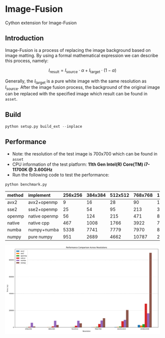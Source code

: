 # Image-Fusion
Cython extension for Image-Fusion


## Introduction
Image-Fusion is a process of replacing the image background based on image matting. By using a formal mathematical expression we can describe this process, namely:
```math
I_{\text{result}} = I_{\text{source}} \cdot \alpha + I_{\text{target}} \cdot (1 - \alpha)
```
Generally, the $I_{\text{target}}$ is a pure white image with the same resolution as $I_{\text{source}}$. After the image fusion process, the background of the original image can be replaced with the specified image which result can be found in `asset`.


## Build
```python
python setup.py build_ext --inplace
```

## Performance
- Note: the resolution of the test image is 700x700 which can be found in `asset`
- CPU information of the test platform: **11th Gen Intel(R) Core(TM) i7-11700K @ 3.60GHz**
- Run the following code to test the performance:
```python
python benchmark.py
```

<div align="center">

| method| implement     | 256x256   | 384x384   | 512x512   | 768x768   | 1024x1024 | 2048x2048 |
|:------|:--------------|:----------|:----------|:----------|:----------|:----------|:----------|
| avx2  | avx2+openmp   | 9         | 16        | 28        | 90        | 185       | 2675      |
| sse2  | sse2+openmp   | 25        | 54        | 95        | 213       | 373       | 2084      |
| openmp| native openmp | 56        | 124       | 215       | 471       | 880       | 3600      |
| native| native cpp    | 467       | 1008      | 1766      | 3922      | 7193      | 28044     |
| numba | numpy+numba   | 5338      | 7741      | 7779      | 7970      | 8752      | 16545     |
| numpy | pure numpy    | 951       | 2689      | 4662      | 10787     | 20479     | 88348     |

</div>


<div align="center">

![Performance](asset/performance.png)

</div>
